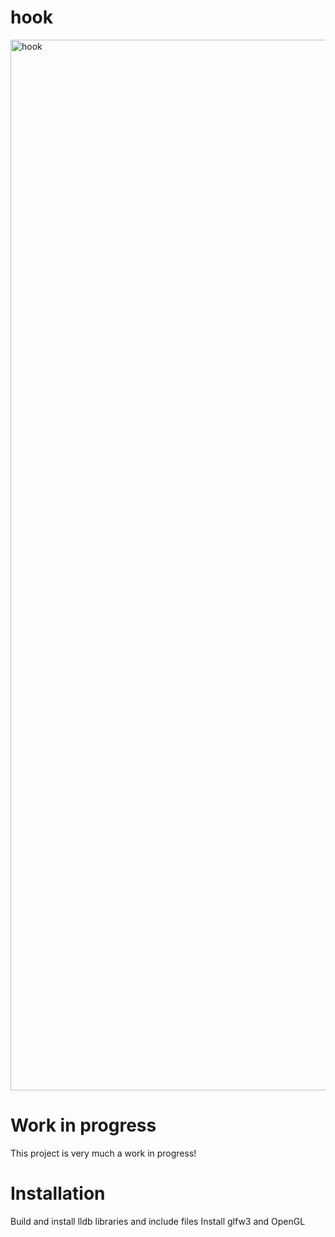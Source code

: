 # hook
<img width="1681" alt="hook" src="https://github.com/abolinsky/hook/assets/5623716/12ac475f-fcda-4df3-9bec-04166627ef55">

# Work in progress
This project is very much a work in progress!

# Installation
Build and install lldb libraries and include files
Install glfw3 and OpenGL

